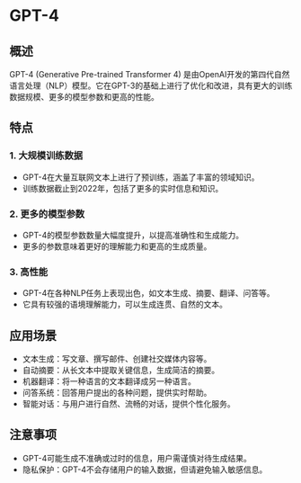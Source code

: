 # GPT-4

## 概述

GPT-4 (Generative Pre-trained Transformer 4) 是由OpenAI开发的第四代自然语言处理（NLP）模型。它在GPT-3的基础上进行了优化和改进，具有更大的训练数据规模、更多的模型参数和更高的性能。

## 特点

### 1. 大规模训练数据

- GPT-4在大量互联网文本上进行了预训练，涵盖了丰富的领域知识。
- 训练数据截止到2022年，包括了更多的实时信息和知识。

### 2. 更多的模型参数

- GPT-4的模型参数数量大幅度提升，以提高准确性和生成能力。
- 更多的参数意味着更好的理解能力和更高的生成质量。

### 3. 高性能

- GPT-4在各种NLP任务上表现出色，如文本生成、摘要、翻译、问答等。
- 它具有较强的语境理解能力，可以生成连贯、自然的文本。

## 应用场景

- 文本生成：写文章、撰写邮件、创建社交媒体内容等。
- 自动摘要：从长文本中提取关键信息，生成简洁的摘要。
- 机器翻译：将一种语言的文本翻译成另一种语言。
- 问答系统：回答用户提出的各种问题，提供实时帮助。
- 智能对话：与用户进行自然、流畅的对话，提供个性化服务。

## 注意事项

- GPT-4可能生成不准确或过时的信息，用户需谨慎对待生成结果。
- 隐私保护：GPT-4不会存储用户的输入数据，但请避免输入敏感信息。